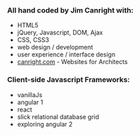 
### All hand coded by Jim Canright with:
- HTML5
- jQuery, Javascript, DOM, Ajax
- CSS, CSS3
- web design / development
- user experience / interface design
- [canright.com](http://www.canright.com) - Websites for Architects

### Client-side Javascript Frameworks:
- vanillaJs
- angular 1
- react
- slick relational database grid
- exploring angular 2
